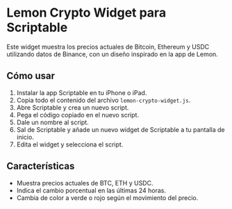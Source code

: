 # Lemon Crypto Widget para Scriptable

Este widget muestra los precios actuales de Bitcoin, Ethereum y USDC utilizando datos de Binance, con un diseño inspirado en la app de Lemon.

## Cómo usar

1. Instalar la app Scriptable en tu iPhone o iPad.
2. Copia todo el contenido del archivo `lemon-crypto-widget.js`.
3. Abre Scriptable y crea un nuevo script.
4. Pega el código copiado en el nuevo script.
5. Dale un nombre al script.
6. Sal de Scriptable y añade un nuevo widget de Scriptable a tu pantalla de inicio.
7. Edita el widget y selecciona el script.

## Características

- Muestra precios actuales de BTC, ETH y USDC.
- Indica el cambio porcentual en las últimas 24 horas.
- Cambia de color a verde o rojo según el movimiento del precio.

